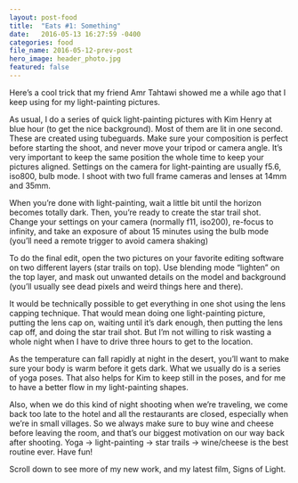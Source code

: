 ```yaml
---
layout: post-food
title:  "Eats #1: Something"
date:   2016-05-13 16:27:59 -0400
categories: food
file_name: 2016-05-12-prev-post
hero_image: header_photo.jpg
featured: false
---
```

Here’s a cool trick that my friend Amr Tahtawi showed me a while ago that I keep using for my light-painting pictures.

As usual, I do a series of quick light-painting pictures with Kim Henry at blue hour (to get the nice background). Most of them are lit in one second. These are created using tubeguards. Make sure your composition is perfect before starting the shoot, and never move your tripod or camera angle. It’s very important to keep the same position the whole time to keep your pictures aligned. Settings on the camera for light-painting are usually f5.6, iso800, bulb mode. I shoot with two full frame cameras and lenses at 14mm and 35mm.

When you’re done with light-painting, wait a little bit until the horizon becomes totally dark. Then, you’re ready to create the star trail shot. Change your settings on your camera (normally f11, iso200), re-focus to infinity, and take an exposure of about 15 minutes using the bulb mode (you’ll need a remote trigger to avoid camera shaking)

To do the final edit, open the two pictures on your favorite editing software on two different layers (star trails on top). Use blending mode “lighten” on the top layer, and mask out unwanted details on the model and background (you’ll usually see dead pixels and weird things here and there).

It would be technically possible to get everything in one shot using the lens capping technique. That would mean doing one light-painting picture, putting the lens cap on, waiting until it’s dark enough, then putting the lens cap off, and doing the star trail shot. But I’m not willing to risk wasting a whole night when I have to drive three hours to get to the location.

As the temperature can fall rapidly at night in the desert, you’ll want to make sure your body is warm before it gets dark. What we usually do is a series of yoga poses. That also helps for Kim to keep still in the poses, and for me to have a better flow in my light-painting shapes.

Also, when we do this kind of night shooting when we’re traveling, we come back too late to the hotel and all the restaurants are closed, especially when we’re in small villages. So we always make sure to buy wine and cheese before leaving the room, and that’s our biggest motivation on our way back after shooting. Yoga -> light-painting -> star trails -> wine/cheese is the best routine ever. Have fun!

Scroll down to see more of my new work, and my latest film, Signs of Light.

<!-- You’ll find this post in your `_posts` directory. Go ahead and edit it and re-build the site to see your changes. You can rebuild the site in many different ways, but the most common way is to run `jekyll serve`, which launches a web server and auto-regenerates your site when a file is updated.

To add new posts, simply add a file in the `_posts` directory that follows the convention `YYYY-MM-DD-name-of-post.ext` and includes the necessary front matter. Take a look at the source for this post to get an idea about how it works.

Jekyll also offers powerful support for code snippets:

{% highlight ruby %}
def print_hi(name)
  puts "Hi, #{name}"
end
print_hi('Tom')
#=> prints 'Hi, Tom' to STDOUT.
{% endhighlight %}

Check out the [Jekyll docs][jekyll-docs] for more info on how to get the most out of Jekyll. File all bugs/feature requests at [Jekyll’s GitHub repo][jekyll-gh]. If you have questions, you can ask them on [Jekyll Talk][jekyll-talk].

[jekyll-docs]: http://jekyllrb.com/docs/home
[jekyll-gh]:   https://github.com/jekyll/jekyll
[jekyll-talk]: https://talk.jekyllrb.com/ -->
